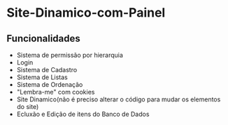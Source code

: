 # Site-Dinamico-com-Painel

<h2>Funcionalidades</h2>
<ul>
  <li>Sistema de permissão por hierarquia</li>  
  <li>Login</li>  
  <li>Sistema de Cadastro</li>
  <li>Sistema de Listas</li>
  <li>Sistema de Ordenação</li> 
  <li>"Lembra-me" com cookies</li> 
  <li>Site Dinamico(não é preciso alterar o código para mudar os elementos do site)</li> 
  <li>Ecluxão e Edição de itens do Banco de Dados</li> 
</ul>
